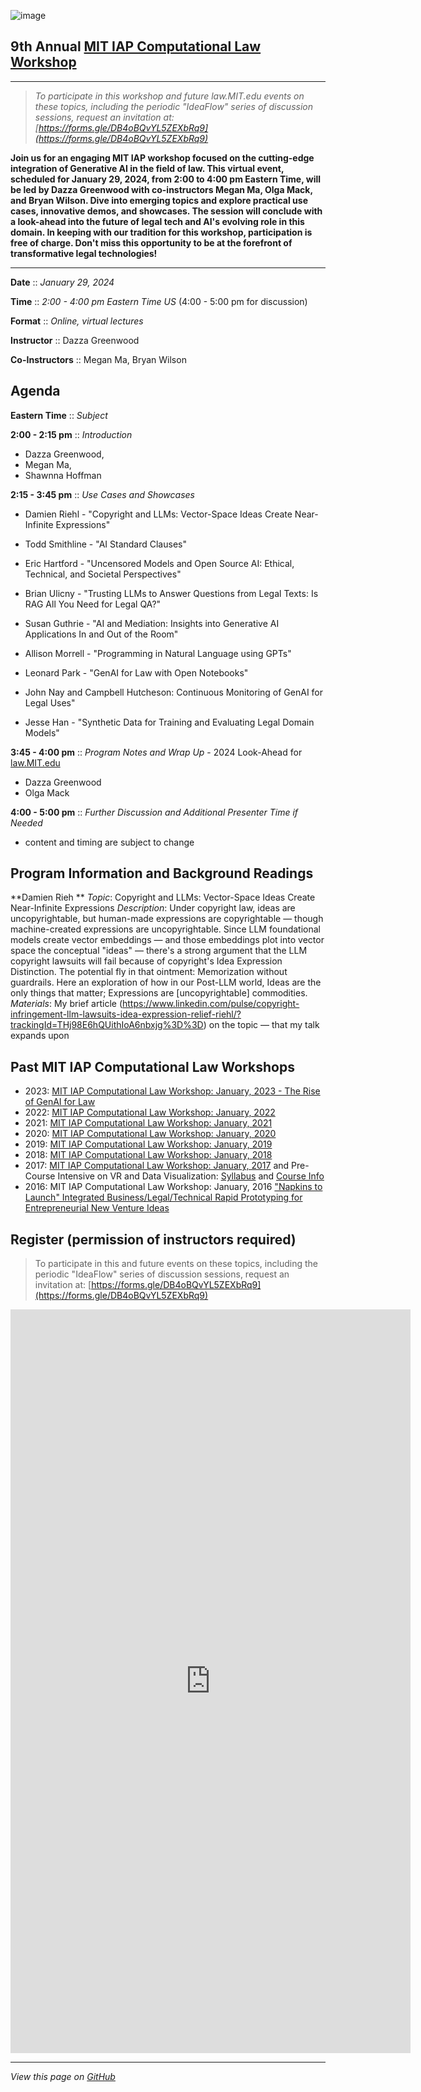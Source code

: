 ![image](https://user-images.githubusercontent.com/10615650/207986092-ba9a6712-fd2a-4359-be20-d71bcf8eb163.png)

## 9th Annual [MIT IAP Computational Law Workshop](https://mitmedialab.github.io/2024-MIT-IAP-ComputationalLaw)

------------------------------------

> *To participate in this workshop and future law.MIT.edu events on these topics, including the periodic "IdeaFlow" series of discussion sessions, request an invitation at: [https://forms.gle/DB4oBQvYL5ZEXbRq9](https://forms.gle/DB4oBQvYL5ZEXbRq9)*

**Join us for an engaging MIT IAP workshop focused on the cutting-edge integration of Generative AI in the field of law. This virtual event, scheduled for January 29, 2024, from 2:00 to 4:00 pm Eastern Time, will be led by Dazza Greenwood with co-instructors Megan Ma, Olga Mack, and Bryan Wilson. Dive into emerging topics and explore practical use cases, innovative demos, and showcases. The session will conclude with a look-ahead into the future of legal tech and AI's evolving role in this domain. In keeping with our tradition for this workshop, participation is free of charge. Don't miss this opportunity to be at the forefront of transformative legal technologies!**

--------------------------------------

**Date** :: *January 29, 2024*

**Time** :: *2:00 - 4:00 pm Eastern Time US* (4:00 - 5:00 pm for discussion)

**Format** :: *Online, virtual lectures*

**Instructor** :: Dazza Greenwood

**Co-Instructors** :: Megan Ma, Bryan Wilson

## Agenda

**Eastern Time** :: *Subject*

**2:00 - 2:15 pm** :: *Introduction* 

- Dazza Greenwood, 
- Megan Ma, 
- Shawnna Hoffman

**2:15 - 3:45 pm** :: *Use Cases and Showcases* 

- Damien Riehl - "Copyright and LLMs: Vector-Space Ideas Create Near-Infinite Expressions"

- Todd Smithline - "AI Standard Clauses"

- Eric Hartford - "Uncensored Models and Open Source AI: Ethical, Technical, and Societal Perspectives" 

- Brian Ulicny - "Trusting LLMs to Answer Questions from Legal Texts: Is RAG All You Need for Legal QA?"

- Susan Guthrie - "AI and Mediation: Insights into Generative AI Applications In and Out of the Room"
 
- Allison Morrell - "Programming in Natural Language using GPTs"

- Leonard Park - "GenAI for Law with Open Notebooks"

- John Nay and Campbell Hutcheson: Continuous Monitoring of GenAI for Legal Uses"

- Jesse Han - "Synthetic Data for Training and Evaluating Legal Domain Models"

**3:45 - 4:00 pm** :: *Program Notes and Wrap Up* - 2024 Look-Ahead for [law.MIT.edu](https://law.mit.edu)

- Dazza Greenwood
- Olga Mack

**4:00 - 5:00 pm** :: *Further Discussion and Additional Presenter Time if Needed*

* content and timing are subject to change

## Program Information and Background Readings

**Damien Rieh **
*Topic*: Copyright and LLMs: Vector-Space Ideas Create Near-Infinite Expressions 
*Description*: Under copyright law, ideas are uncopyrightable, but human-made expressions are copyrightable — though machine-created expressions are uncopyrightable. Since LLM foundational models create vector embeddings — and those embeddings plot into vector space the conceptual  "ideas" — there's a strong argument that the LLM copyright lawsuits will fail because of copyright's Idea Expression Distinction. The potential fly in that ointment: Memorization without guardrails. Here an exploration of how in our Post-LLM world, Ideas are the only things that matter; Expressions are [uncopyrightable] commodities.
*Materials*: My brief article (https://www.linkedin.com/pulse/copyright-infringement-llm-lawsuits-idea-expression-relief-riehl/?trackingId=THj98E6hQUithIoA6nbxjg%3D%3D) on the topic — that my talk expands upon


## Past MIT IAP Computational Law Workshops

- 2023: [MIT IAP Computational Law Workshop: January, 2023 - The Rise of GenAI for Law](https://law.mit.edu/pub/2023-workshop/)
- 2022: [MIT IAP Computational Law Workshop: January, 2022](https://mitmedialab.github.io/2022-Computational-Law-MIT-IAP/)
- 2021: [MIT IAP Computational Law Workshop: January, 2021](https://mitmedialab.github.io/2021-MIT-IAP-Computational-Law-Course/)
- 2020: [MIT IAP Computational Law Workshop: January, 2020](https://mitmedialab.github.io/Computational-Law-IAP-Workshop-2020/)
- 2019: [MIT IAP Computational Law Workshop: January, 2019](https://mitmedialab.github.io/2019-MIT-Computational-Law-Course/Session-Information.html)
- 2018: [MIT IAP Computational Law Workshop: January, 2018](https://mitmedialab.github.io/2018-MIT-IAP-ComputationalLaw/)
- 2017: [MIT IAP Computational Law Workshop: January, 2017](https://mitmedialab.github.io/2017-MIT-IAP-ComputationalLaw/) and Pre-Course Intensive on VR and Data Visualization: [Syllabus](https://github.com/ComputationalLaw/MIT-IAP-2017-DataVR/wiki/Syllabus) and [Course Info](https://computationallaw.github.io/MIT-IAP-2017-DataVR/)
- 2016: MIT IAP Computational Law Workshop: January, 2016 ["Napkins to Launch" Integrated Business/Legal/Technical Rapid Prototyping for Entrepreneurial New Venture Ideas](https://web.mit.edu/iap/www/iap16/searchiap/iap-9289af8d51a047c30151a22550cc008b.html)


## Register (permission of instructors required)

> To participate in this and future events on these topics, including the periodic "IdeaFlow" series of discussion sessions, request an invitation at: [https://forms.gle/DB4oBQvYL5ZEXbRq9](https://forms.gle/DB4oBQvYL5ZEXbRq9) 

<iframe src="https://docs.google.com/forms/d/e/1FAIpQLSdPbY28sv-motElHWNTINEy5UtxslB7wIk4zsZ4v89d-I2LnA/viewform?embedded=true" width="640" height="1190" frameborder="0" marginheight="0" marginwidth="0">Loading…</iframe>


-------------------------------------------------------------------

*View this page on [GitHub](https://github.com/mitmedialab/2024-MIT-IAP-ComputationalLaw/)* 
